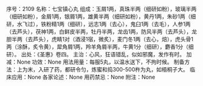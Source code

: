 序号：2109
名称：七宝镇心丸
组成：玉屑1两，真珠半两（细研如粉），玻璃半两（细研如粉），金屑1两，银屑1两，雄黄半两（细研如粉），黄丹1两，朱砂1两（细研，水飞过），铁粉精1两（细研），远志1两（去心），鬼臼1两（去毛），人参1两（去芦头），茯神1两，白鲜皮半两，牡丹半两，龙齿1两，防风半两（去芦头），龙胆半两（去芦头），虎睛1对（酒浸1宿，微炙），麦门冬1两（去心，焙），虎头骨1两（涂酥，炙令黄），犀角屑1两，羚羊角屑半两，牛黄1分（细研），麝香1分（细研）。
出处：《圣惠》卷四。
主治：心风，狂语错乱，似如邪魔，发作有时。
加减：None
功效：None
用法用量：每服5丸，以温水送下，不拘时候。
制备方法：上为末，入研了药，都研令匀，炼蜜和捣300-500杵为丸，如梧桐子大。
临床应用：None
各家论述：None
用药禁忌：None
附注：None
